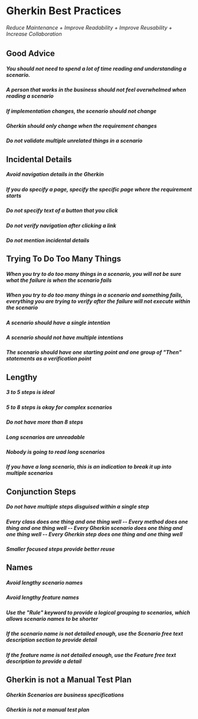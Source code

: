 # Gherkin Best Practices

###### Reduce Maintenance + Improve Readability + Improve Reusability + Increase Collaboration

## Good Advice
##### You should not need to spend a lot of time reading and understanding a scenario.
##### A person that works in the business should not feel overwhelmed when reading a scenario
##### If implementation changes, the scenario should not change
##### Gherkin should only change when the requirement changes
##### Do not validate multiple unrelated things in a scenario
## Incidental Details
##### Avoid navigation details in the Gherkin
##### If you do specify a page, specify the specific page where the requirement starts
##### Do not specify text of a button that you click
##### Do not verify navigation after clicking a link
##### Do not mention incidental details
## Trying To Do Too Many Things
##### When you try to do too many things in a scenario, you will not be sure what the failure is when the scenario fails
##### When you try to do too many things in a scenario and something fails, everything you are trying to verify after the failure will not execute within the scenario
##### A scenario should have a single intention
##### A scenario should not have multiple intentions
##### The scenario should have one starting point and one group  of "Then" statements as a verification point
## Lengthy
##### 3 to 5 steps is ideal
##### 5 to 8 steps is okay for complex scenarios
##### Do not have more than 8 steps
##### Long scenarios are unreadable
##### Nobody is going to read long scenarios
##### If you have a long scenario, this is an indication to break it up into multiple scenarios
## Conjunction Steps
##### Do not have multiple steps disguised within a single step
##### Every class does one thing and one thing well -- Every method does one thing and one thing well -- Every Gherkin scenario does one thing and one thing well -- Every Gherkin step does one thing and one thing well
##### Smaller focused steps provide better reuse
## Names
##### Avoid lengthy scenario names
##### Avoid lengthy feature names
##### Use the "Rule" keyword to provide a logical grouping to scenarios, which allows scenario names to be shorter
##### If the scenario name is not detailed enough, use the Scenario free text description section to provide detail
##### If the feature name is not detailed enough, use the Feature free text description to provide a detail
## Gherkin is not a Manual Test Plan
##### Gherkin Scenarios are business specifications
##### Gherkin is not a manual test plan
